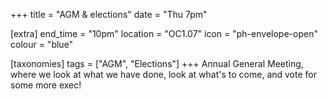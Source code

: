 +++
title = "AGM & elections"
date = "Thu 7pm"

[extra]
end_time = "10pm"
location = "OC1.07"
icon = "ph-envelope-open"
colour = "blue"

[taxonomies]
tags = ["AGM", "Elections"]
+++
Annual General Meeting, where we look at what we have done, look at what's to come, and vote for some more exec!
